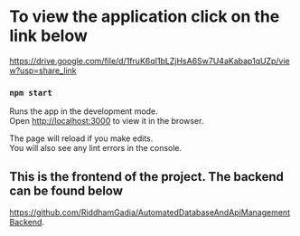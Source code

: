 # To view the application click on the link below

https://drive.google.com/file/d/1fruK6qI1bLZjHsA6Sw7U4aKabap1qUZp/view?usp=share_link

### `npm start`

Runs the app in the development mode.\
Open [http://localhost:3000](http://localhost:3000) to view it in the browser.

The page will reload if you make edits.\
You will also see any lint errors in the console.

## This is the frontend of the project. The backend can be found below

https://github.com/RiddhamGadia/AutomatedDatabaseAndApiManagementBackend.
